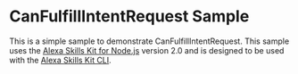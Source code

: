 # CanFulfillIntentRequest Sample

This is a simple sample to demonstrate CanFulfillIntentRequest. This sample uses the [Alexa Skills Kit for Node.js](https://github.com/alexa/alexa-skills-kit-sdk-for-nodejs) version 2.0 and is designed to be used with the [Alexa Skills Kit CLI](https://developer.amazon.com/docs/smapi/ask-cli-intro.html).
